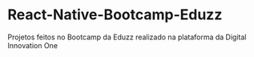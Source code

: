 # React-Native-Bootcamp-Eduzz
 Projetos feitos no Bootcamp da Eduzz realizado na plataforma da Digital Innovation One
